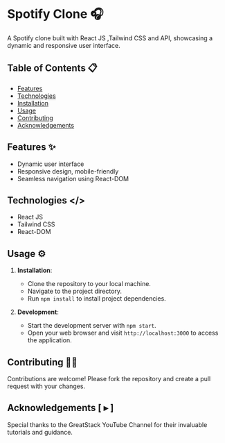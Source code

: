 # Spotify Clone 🎧

A Spotify clone built with React JS ,Tailwind CSS and API, showcasing a dynamic and responsive user interface. 

## Table of Contents 📋

- [Features](#features)
- [Technologies](#technologies)
- [Installation](#installation)
- [Usage](#usage)
- [Contributing](#contributing)
- [Acknowledgements](#acknowledgements)

## Features ✨

- Dynamic user interface
- Responsive design, mobile-friendly
- Seamless navigation using React-DOM


## Technologies </>

- React JS
- Tailwind CSS
- React-DOM

## Usage ⚙️

1. **Installation**:
   - Clone the repository to your local machine.
   - Navigate to the project directory.
   - Run `npm install` to install project dependencies.

2. **Development**:
   - Start the development server with `npm start`.
   - Open your web browser and visit `http://localhost:3000` to access the application.

## Contributing 🤝🏼

Contributions are welcome! Please fork the repository and create a pull request with your changes.

## Acknowledgements [ ▸ ]

Special thanks to the GreatStack YouTube Channel for their invaluable tutorials and guidance.

